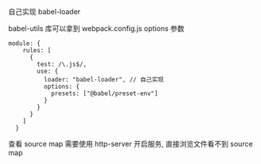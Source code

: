 自己实现 babel-loader

babel-utils 库可以拿到 webpack.config.js options 参数

```
module: {
    rules: [
      {
        test: /\.js$/,
        use: {
          loader: "babel-loader", // 自己实现
          options: {
            presets: ["@babel/preset-env"]
          }
        }
      }
    ]
  }
```

查看 source map 需要使用 http-server 开启服务, 直接浏览文件看不到 source map
